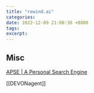 ```yaml
---
title: "rewind.ai"
categories: 
date: 2022-12-09 21:00:30 +0800
tags: 
excerpt: 
---
```







## Misc

[APSE | A Personal Search Engine](https://apse.io/)

[[DEVONagent]]




